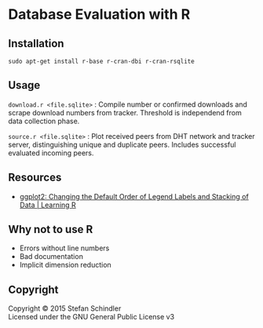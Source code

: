 # Database Evaluation with R
## Installation
    sudo apt-get install r-base r-cran-dbi r-cran-rsqlite

## Usage
`download.r <file.sqlite>`
:   Compile number or confirmed downloads and scrape download numbers from tracker. Threshold is independend from data collection phase.

`source.r <file.sqlite>`
:   Plot received peers from DHT network and tracker server, distinguishing unique and duplicate peers. Includes successful evaluated incoming peers.

## Resources
* [ggplot2: Changing the Default Order of Legend Labels and Stacking of Data | Learning R](https://learnr.wordpress.com/2010/03/23/ggplot2-changing-the-default-order-of-legend-labels-and-stacking-of-data/)

## Why not to use R
* Errors without line numbers
* Bad documentation
* Implicit dimension reduction

## Copyright
Copyright © 2015 Stefan Schindler  
Licensed under the GNU General Public License v3

